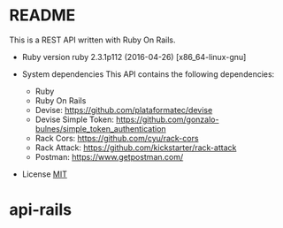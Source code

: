 # README

This is a REST API written with Ruby On Rails.

* Ruby version
    ruby 2.3.1p112 (2016-04-26) [x86_64-linux-gnu]

* System dependencies
    This API contains the following dependencies:

    - Ruby
    - Ruby On Rails
    - Devise: https://github.com/plataformatec/devise
    - Devise Simple Token: https://github.com/gonzalo-bulnes/simple_token_authentication
    - Rack Cors: https://github.com/cyu/rack-cors
    - Rack Attack: https://github.com/kickstarter/rack-attack
    - Postman: https://www.getpostman.com/

* License
    [MIT](LICENSE)
# api-rails
